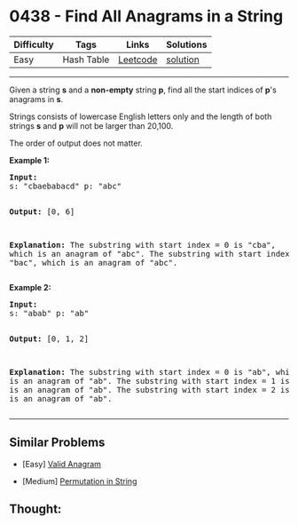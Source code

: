 # 0438 - Find All Anagrams in a String

Difficulty  | Tags | Links | Solutions
----------- | ---- | ----- | -----
Easy | Hash Table | [Leetcode](https://leetcode.com/problems/find-all-anagrams-in-a-string) | [solution](https://leetcode.com/problems/find-all-anagrams-in-a-string/solution/)


-----------

<p>Given a string <b>s</b> and a <b>non-empty</b> string <b>p</b>, find all the start indices of <b>p</b>'s anagrams in <b>s</b>.</p>

<p>Strings consists of lowercase English letters only and the length of both strings <b>s</b> and <b>p</b> will not be larger than 20,100.</p>

<p>The order of output does not matter.</p>

<p><b>Example 1:</b>
<pre>
<b>Input:</b>
s: "cbaebabacd" p: "abc"

<b>Output:</b>
[0, 6]

<b>Explanation:</b>
The substring with start index = 0 is "cba", which is an anagram of "abc".
The substring with start index = 6 is "bac", which is an anagram of "abc".
</pre>
</p>

<p><b>Example 2:</b>
<pre>
<b>Input:</b>
s: "abab" p: "ab"

<b>Output:</b>
[0, 1, 2]

<b>Explanation:</b>
The substring with start index = 0 is "ab", which is an anagram of "ab".
The substring with start index = 1 is "ba", which is an anagram of "ab".
The substring with start index = 2 is "ab", which is an anagram of "ab".
</pre>
</p>

-----------


## Similar Problems

- [Easy] [Valid Anagram](valid-anagram)

- [Medium] [Permutation in String](permutation-in-string)




## Thought:
